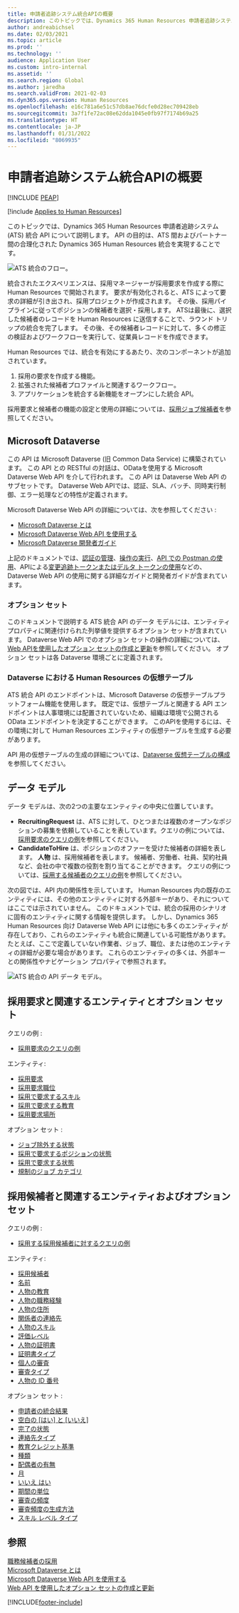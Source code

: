 ```yaml
---
title: 申請者追跡システム統合APIの概要
description: このトピックでは、Dynamics 365 Human Resources 申請者追跡システム (ATS) 統合 API について説明します。
author: andreabichsel
ms.date: 02/03/2021
ms.topic: article
ms.prod: ''
ms.technology: ''
audience: Application User
ms.custom: intro-internal
ms.assetid: ''
ms.search.region: Global
ms.author: jaredha
ms.search.validFrom: 2021-02-03
ms.dyn365.ops.version: Human Resources
ms.openlocfilehash: e16c781a6e51c57db8ae76dcfe0d28ec709428eb
ms.sourcegitcommit: 3a7f1fe72ac08e62dda1045e0fb97f7174b69a25
ms.translationtype: HT
ms.contentlocale: ja-JP
ms.lasthandoff: 01/31/2022
ms.locfileid: "8069935"
---
```

# <a name="applicant-tracking-system-integration-api-introduction"></a>申請者追跡システム統合APIの概要


[!INCLUDE [PEAP](../includes/peap-1.md)]

[!include [Applies to Human Resources](../includes/applies-to-hr.md)]

このトピックでは、Dynamics 365 Human Resources 申請者追跡システム (ATS) 統合 API について説明します。 API の目的は、ATS 間およびパートナー間の合理化された Dynamics 365 Human Resources 統合を実現することです。

![ATS 統合のフロー。](media/hr-admin-integration-ats-api-introduction-flow.png)

統合されたエクスペリエンスは、採用マネージャーが採用要求を作成する際に Human Resources で開始されます。 要求が有効化されると、ATS によって要求の詳細が引き出され、採用プロジェクトが作成されます。 その後、採用パイプラインに従ってポジションの候補者を選択・採用します。 ATSは最後に、選択した候補者のレコードを Human Resources に送信することで、ラウンド トリップの統合を完了します。 その後、その候補者レコードに対して、多くの修正の検証およびワークフローを実行して、従業員レコードを作成できます。

Human Resources では、統合を有効にするあたり、次のコンポーネントが追加されています。

1.  採用の要求を作成する機能。
2.  拡張された候補者プロファイルと関連するワークフロー。
3.  アプリケーションを統合する新機能をオープンにした統合 API。

採用要求と候補者の機能の設定と使用の詳細については、[採用ジョブ候補者](hr-personnel-recruit.md)を参照してください。

## <a name="microsoft-dataverse"></a>Microsoft Dataverse

この API は Microsoft Dataverse (旧 Common Data Service) に構築されています。 この API との RESTful の対話は、ODataを使用する Microsoft Dataverse Web API を介して行われます。 この API は Dataverse Web API のサブセットです。 Dataverse Web APIでは、認証、SLA、バッチ、同時実行制御、エラー処理などの特性が定義されます。

Microsoft Dataverse Web API の詳細については、次を参照してください :

- [Microsoft Dataverse とは](/powerapps/maker/data-platform/data-platform-intro)
- [Microsoft Dataverse Web API を使用する](/powerapps/developer/data-platform/webapi/overview)
- [Microsoft Dataverse 開発者ガイド](/powerapps/developer/data-platform)

上記のドキュメントでは、[認証の管理](/powerapps/developer/data-platform/webapi/authenticate-web-api)、[操作の実行](/powerapps/developer/data-platform/webapi/perform-operations-web-api)、[API での Postman の使用](/powerapps/developer/data-platform/webapi/use-postman-web-api)、APIによる[変更追跡トークンまたはデルタ トークンの使用](/powerapps/developer/data-platform/use-change-tracking-synchronize-data-external-systems)などの、Dataverse Web API の使用に関する詳細なガイドと開発者ガイドが含まれています。

### <a name="option-sets"></a>オプション セット

このドキュメントで説明する ATS 統合 API のデータ モデルには、エンティティ プロパティに関連付けられた列挙値を提供するオプション セットが含まれています。 Dataverse Web API でのオプション セットの操作の詳細については、[Web APIを使用したオプション セットの作成と更新](/powerapps/developer/data-platform/webapi/create-update-optionsets)を参照してください。 オプション セットは各 Dataverse 環境ごとに定義されます。

### <a name="virtual-tables-for-human-resources-in-dataverse"></a>Dataverse における Human Resources の仮想テーブル

ATS 統合 API のエンドポイントは、Microsoft Dataverse の仮想テーブルプラットフォーム機能を使用します。 既定では、仮想テーブルと関連する API エンドポイントは人事環境には配置されていないため、組織は環境で公開される OData エンドポイントを決定することができます。 このAPIを使用するには、その環境に対して Human Resources エンティティの仮想テーブルを生成する必要があります。 

API 用の仮想テーブルの生成の詳細については、[Dataverse 仮想テーブルの構成](./hr-admin-integration-common-data-service-virtual-entities.md)を参照してください。

## <a name="data-model"></a>データ モデル

データ モデルは、次の2つの主要なエンティティの中央に位置しています。

- **RecruitingRequest** は、ATS に対して、ひとつまたは複数のオープンなポジションの募集を依頼していることを表しています。クエリの例については、[採用要求のクエリの例](hr-admin-integration-ats-api-recruiting-request-example-query.md)を参照してください。
- **CandidateToHire** は、ポジションのオファーを受けた候補者の詳細を表します。 **人物** は、採用候補者を表します。 候補者、労働者、社員、契約社員など、会社の中で複数の役割を割り当てることができます。 クエリの例については、[採用する候補者のクエリの例](hr-admin-integration-ats-api-candidate-to-hire-example-query.md)を参照してください。

次の図では、API 内の関係性を示しています。 Human Resources 内の既存のエンティティには、その他のエンティティに対する外部キーがあり、それについてはここでは示されていません。 このドキュメントでは、統合の採用のシナリオに固有のエンティティに関する情報を提供します。 しかし、Dynamics 365 Human Resources 向け Dataverse Web API には他にも多くのエンティティが存在しており、これらのエンティティも統合に関連している可能性があります。 たとえば、ここで定義していない作業者、ジョブ、職位、または他のエンティティの詳細が必要な場合があります。 これらのエンティティの多くは、外部キーとの関係性やナビゲーション プロパティで参照されます。

![ATS 統合の API データ モデル。](media/hr-admin-integration-ats-api-data-model.png)

## <a name="recruiting-request-and-related-entities-and-option-sets"></a>採用要求と関連するエンティティとオプション セット

クエリの例 : 

- [採用要求のクエリの例](hr-admin-integration-ats-api-recruiting-request-example-query.md)

エンティティ:

- [採用要求](hr-admin-integration-ats-api-recruiting-request.md)
- [採用要求職位](hr-admin-integration-ats-api-recruiting-request-position.md)
- [採用で要求するスキル](hr-admin-integration-ats-api-recruiting-request-skill.md)
- [採用で要求する教育](hr-admin-integration-ats-api-recruiting-request-education.md)
- [採用要求場所](hr-admin-integration-ats-api-recruiting-request-location.md)

オプション セット :

- [ジョブ除外する状態](hr-admin-integration-ats-api-job-exempt-status.md)
- [採用で要求するポジションの状態](hr-admin-integration-ats-api-recruiting-request-position-status.md)
- [採用で要求する状態](hr-admin-integration-ats-api-recruiting-request-status.md)
- [規制のジョブ カテゴリ](hr-admin-integration-ats-api-regulatory-job-category.md)

## <a name="candidate-to-hire-and-related-entities-and-option-sets"></a>採用候補者と関連するエンティティおよびオプション セット

クエリの例 :

- [採用する採用候補者に対するクエリの例](hr-admin-integration-ats-api-candidate-to-hire-example-query.md)

エンティティ:

- [採用候補者](hr-admin-integration-ats-api-candidate-to-hire.md)
- [名前](hr-admin-integration-ats-api-person.md)
- [人物の教育](hr-admin-integration-ats-api-person-education.md)
- [人物の職務経験](hr-admin-integration-ats-api-person-professional-experience.md)
- [人物の住所](hr-admin-integration-ats-api-person-address.md)
- [関係者の連絡先](hr-admin-integration-ats-api-party-contact.md)
- [人物のスキル](hr-admin-integration-ats-api-person-skill.md)
- [評価レベル](hr-admin-integration-ats-api-rating-level.md)
- [人物の証明書](hr-admin-integration-ats-api-person-certificate.md)
- [証明書タイプ](hr-admin-integration-ats-api-certificate-type.md)
- [個人の審査](hr-admin-integration-ats-api-person-screening.md)
- [審査タイプ](hr-admin-integration-ats-api-screening-types.md)
- [人物の ID 番号](hr-admin-integration-ats-api-person-identification-number.md)

オプション セット :

- [申請者の統合結果](hr-admin-integration-ats-api-applicant-integration-result.md)
- [空白の [はい] と [いいえ]](hr-admin-integration-ats-api-blank-yes-no.md)
- [完了の状態](hr-admin-integration-ats-api-completion-status.md)
- [連絡先タイプ](hr-admin-integration-ats-api-contact-type.md)
- [教育クレジット基準](hr-admin-integration-ats-api-education-credit-basis.md)
- [種類](hr-admin-integration-ats-api-gender.md)
- [配偶者の有無](hr-admin-integration-ats-api-marital-status.md)
- [月](hr-admin-integration-ats-api-months-of-year.md)
- [いいえ はい](hr-admin-integration-ats-api-no-yes.md)
- [期間の単位](hr-admin-integration-ats-api-period-unit.md)
- [審査の頻度](hr-admin-integration-ats-api-screening-frequency.md)
- [審査頻度の生成方法](hr-admin-integration-ats-api-screening-frequency-generate-from.md)
- [スキル レベル タイプ](hr-admin-integration-ats-api-skill-level-type.md)

## <a name="see-also"></a>参照

[職務候補者の採用](hr-personnel-recruit.md)<br>
[Microsoft Dataverse とは](/powerapps/maker/data-platform/data-platform-intro)<br>
[Microsoft Dataverse Web API を使用する](/powerapps/developer/data-platform/webapi/overview)<br>
[Web API を使用したオプション セットの作成と更新](/powerapps/developer/data-platform/webapi/create-update-optionsets)<br>

[!INCLUDE[footer-include](../includes/footer-banner.md)]
